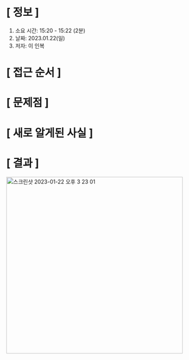 # **[ 정보 ]**
1. 소요 시간: 15:20 - 15:22 (2분)
2. 날짜: 2023.01.22(일)
3. 저자: 이 인복

# **[ 접근 순서 ]**

# **[ 문제점 ]**

# **[ 새로 알게된 사실 ]**

# **[ 결과 ]**       
<img width="464" alt="스크린샷 2023-01-22 오후 3 23 01" src="https://user-images.githubusercontent.com/59809278/213903518-46f84b43-dbec-40f8-a5c4-fa1fae310da4.png">
